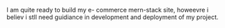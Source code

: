 I am quite ready to build my e- commerce mern-stack site, howeevre i believ i stll need guidiance in development and deployment of my project.

